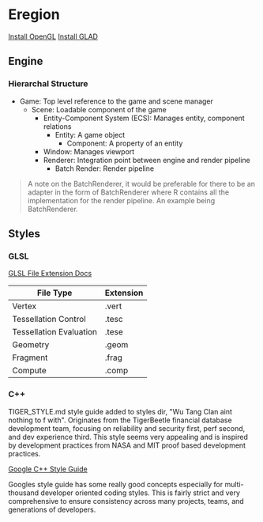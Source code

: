 # Eregion

[Install OpenGL](https://medium.com/geekculture/a-beginners-guide-to-setup-opengl-in-linux-debian-2bfe02ccd1e)
[Install GLAD](https://gen.glad.sh/)

## Engine

### Hierarchal Structure
- Game: Top level reference to the game and scene manager
  - Scene: Loadable component of the game
    - Entity-Component System (ECS): Manages entity, component relations
      - Entity: A game object
        - Component: A property of an entity
    - Window: Manages viewport
    - Renderer: Integration point between engine and render pipeline
      - Batch Render: Render pipeline

> A note on the BatchRenderer, it would be preferable for there to be an adapter in the form of BatchRenderer<R> where
> R contains all the implementation for the render pipeline. An example being BatchRenderer<SpriteRenderer>.

## Styles 

### GLSL
[GLSL File Extension Docs](https://www.khronos.org/opengles/sdk/tools/Reference-Compiler/)

| File Type               | Extension |
| ----------------------- | --------- |
| Vertex                  | .vert     |
| Tessellation Control    | .tesc     |
| Tessellation Evaluation | .tese     |
| Geometry                | .geom     |
| Fragment                | .frag     |
| Compute                 | .comp     |

### C++
TIGER_STYLE.md style guide added to styles dir, "Wu Tang Clan aint nothing to f with". Originates from the TigerBeetle financial database development team, focusing on reliability and security first, perf second, and dev experience third. This style seems very appealing and is inspired by development practices from NASA and MIT proof based development practices.

[Google C++ Style Guide](https://google.github.io/styleguide/cppguide.html)

Googles style guide has some really good concepts especially for multi-thousand developer oriented coding styles. This is fairly strict and very comprehensive to ensure consistency across many projects, teams, and generations of developers. 